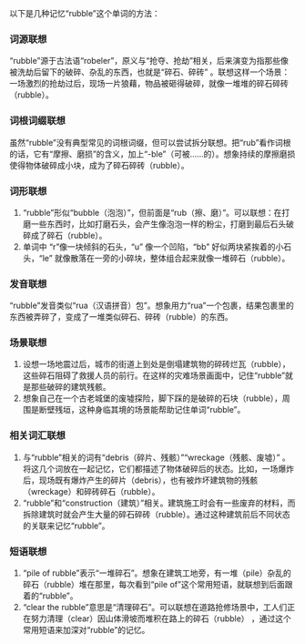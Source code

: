 以下是几种记忆“rubble”这个单词的方法：

### 词源联想
“rubble”源于古法语“robeler”，原义与“抢夺、抢劫”相关，后来演变为指那些像被洗劫后留下的破碎、杂乱的东西，也就是“碎石、碎砖” 。联想这样一个场景：一场激烈的抢劫过后，现场一片狼藉，物品被砸得破碎，就像一堆堆的碎石碎砖（rubble）。

### 词根词缀联想
虽然“rubble”没有典型常见的词根词缀，但可以尝试拆分联想。把“rub”看作词根的话，它有“摩擦、磨损”的含义，加上“-ble”（可被……的）。想象持续的摩擦磨损使得物体破碎成小块，成为了碎石碎砖（rubble）。

### 词形联想
1. “rubble”形似“bubble（泡泡）”，但前面是“rub（擦、磨）”。可以联想：在打磨一些东西时，比如打磨石头，会产生像泡泡一样的粉尘，打磨到最后石头破碎成了碎石（rubble）。
2. 单词中 “r”像一块倾斜的石头，“u” 像一个凹陷，“bb” 好似两块紧挨着的小石头，“le” 就像散落在一旁的小碎块，整体组合起来就像一堆碎石（rubble）。

### 发音联想
“rubble”发音类似“rua（汉语拼音）包”。想象用力“rua”一个包裹，结果包裹里的东西被弄碎了，变成了一堆类似碎石、碎砖（rubble）的东西。

### 场景联想
1. 设想一场地震过后，城市的街道上到处是倒塌建筑物的碎砖烂瓦（rubble），这些碎石阻碍了救援人员的前行。在这样的灾难场景画面中，记住“rubble”就是那些破碎的建筑残骸。
2. 想象自己在一个古老城堡的废墟探险，脚下踩的是破碎的石块（rubble），周围是断壁残垣，这种身临其境的场景能帮助记住单词“rubble”。

### 相关词汇联想
1. 与“rubble”相关的词有“debris（碎片、残骸）”“wreckage（残骸、废墟）” 。将这几个词放在一起记忆，它们都描述了物体破碎后的状态。比如，一场爆炸后，现场既有爆炸产生的碎片（debris），也有被炸坏建筑物的残骸（wreckage）和碎砖碎石（rubble）。
2. “rubble”和“construction（建筑）”相关。建筑施工时会有一些废弃的材料，而拆除建筑时就会产生大量的碎石碎砖（rubble）。通过这种建筑前后不同状态的关联来记忆“rubble”。

### 短语联想
1. “pile of rubble”表示“一堆碎石”。想象在建筑工地旁，有一堆（pile）杂乱的碎石（rubble）堆在那里，每次看到“pile of”这个常用短语，就联想到后面跟着的“rubble”。
2. “clear the rubble”意思是“清理碎石”。可以联想在道路抢修场景中，工人们正在努力清理（clear）因山体滑坡而堆积在路上的碎石（rubble） ，通过这个常用短语来加深对“rubble”的记忆。 